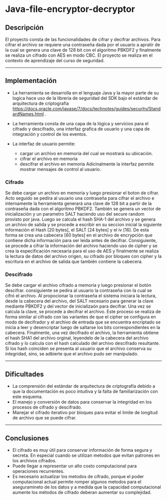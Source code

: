 # Java-file-encryptor-decryptor
## Descripción
El proyecto consta de las funcionalidades de cifrar y decifrar archivos. Para cifrar el archivo se requiere una contraseña dada por el usuario 
a apratir de la cual se genera una clave de 128 bit con el algoritmo PBKDF2 y finalmente se realiza un cifrado con AES en modo CBC.
El proyecto se realiza en el contexto de aprendizaje del curso de seguridad.
***
## Implementación
* La herramienta se desarrolla en el lenguaje Java y la mayor parte de su logica hace uso de la libreria de seguridad del SDK bajo el 
estándar de arquitectura de criptografía https://docs.oracle.com/javase/7/docs/technotes/guides/security/StandardNames.html .

* La herramienta consta de una capa de la lógica y servicios para el cifrado y descifrado, una interfaz grafica de usuario y una capa de integración y control de los eventos.
* La interfaz de usuario permite: 
  * cargar un archivo en memoria del cual se mostrará su ubicación.
  * cifrar el archivo en memoria
  * descifrar el archivo en memoria
Adicinalmente la interfaz permite mostrar mensajes de control al usuario.

### Cifrado
Se debe cargar un archivo en memoria y luego presionar el boton de cifrar. Acto seguido se pedira al usuario una contraseña para cifrar el archivo e internamente 
la herramienta generará una clave de 128 bit a partir de la contraseña dada con el algoritmo PBKDF2. También se genera un vector de inicialización y un parametro SALT haciendo
uso del secure random provisto por java. Luego se calcula el hash SHA-1 del archivo y se genera un archivo de salida y se procede a escribir en su seccion inicial la siguiente 
información el Hash [20 bytes], el SALT [24 bytes] y el iv [16]. De esta forma se crea una cabecera [60 bytes] en el archivo de encrypción que contiene dicha información para ser
leida antes de decifrar. Consiguiente, se procede a cifrar la información del archivo haciendo uso de cipher y se crea la especificación necesaria para el uso de AES y finalmente 
se realiza la lectura de datos del archivo origen, su cifrado por bloques con cipher y la escritura en el archivo de salida que también contiene la cabecera.
### Descifrado
Se debe cargar el archivo cifrado a memoria y luego presionar el botón descifrar. consiguiente se pedira al usuario la contraseña con la cual se cifró el archivo. Al propocionar la 
contraseña el sistema iniciara la lectura, desde la cabecera del archivo, del SALT necesario para generar la clave mediante PBKDF2 y del vector de inicializaón para decifrar. Una vez se
calcula la clave, se procede a decifrar el archivo. Este proceso se realiza de forma similar al cifrado con las variantes de que el cipher se configura en modo de decifrador y el archivo de entrada
que se encuentra encriptado se inicia a leer y desencriptar luego de saltarse los bits correspondientes en la cabecera. Finalmente, una vez decifrado el archivo, la herramienta obtiene el hash 
SHA1 del archivo orginal, leyendelo de la cabecera del archivo cifrado y lo calcula con el hash calculado del archivo descifrado resultante. Si los hash coinciden se presenta al usuario
que el archivo conserva su integridad, sino, se adbierte que el archivo pudo ser manipulado.
***
## Dificultades
* La comprensión del estándar de arquitectura de criptografía debido a que la documentación es poco intuitiva y la falta de familiarización con este esquema.
* El manejo y conversión de datos para conservar la integridad en los procesos de cifrado y descifrado.
* Manejar el cifrado iterativo por bloques para evitar el limite de longitud de archivo que se puede cifrar.
***
## Conclusiones
* El cifrado es muy útil para conservar información de forma segura y secreta. En especial cuando se utilizan metodos que evitan patrones en los archivos cifrados.
* Puede llegar a representar un alto costo computacional para operaciones recurrentes.
* Es necesario actualizar los metodos de cifrado, porque el poder computacional actual permite romper algunos metodos para el aseguramineto de los datos y a medida que la capacidad
computacional aumente los métodos de cifrado deberan aumentar su complejidad.
